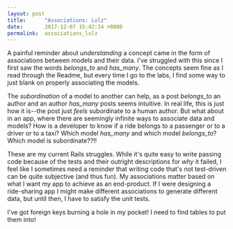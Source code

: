```yaml
---
layout: post
title:      "Associations: Lulz"
date:       2017-12-07 15:42:34 +0000
permalink:  associations_lulz
---
```


A painful reminder about *understanding* a concept came in the form of associations between models and their data. I've struggled with this since I first saw the words *belongs_to* and *has_many*. The concepts seem fine as I read through the Readme, but every time I go to the labs, I find some way to just blank on properly associating the models.

The *subordination* of a model to another can help, as a post *belongs_to* an author and an author *has_many* posts seems intuitive. In real life, this is just how it is--the post just *feels* subordinate to a human author. But what about in an app, where there are seemingly infinite ways to associate data and models? How is a developer to know if a ride belongs to a passenger or to a driver or to a taxi? Which model *has_many* and which model *belongs_to*? Which model is subordinate??!! 

These are my current Rails struggles. While it's quite easy to write passing code because of the tests and their outright descriptions for *why* it failed, I feel like I sometimes need a reminder that writing code that's not test-driven can be quite subjective (and thus fun). My associations matter based on what I want my app to achieve as an end-product. If I were designing a ride-sharing app I might make different associations to generate different data, but until then, I have to satisfy the unit tests.

I've got foreign keys burning a hole in my pocket! I need to find tables to put them into!
